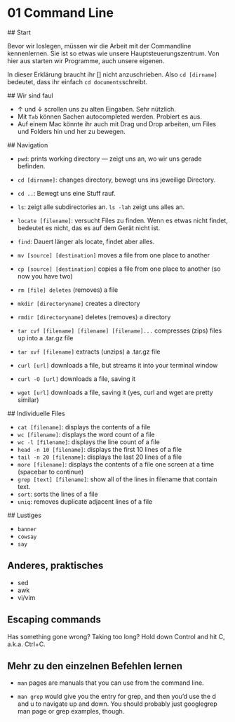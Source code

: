 # 01 Command Line

## Start

Bevor wir loslegen, müssen wir die Arbeit mit der Commandline kennenlernen. Sie
ist so etwas wie unsere Hauptsteuerungszentrum. Von hier aus starten wir Programme,
auch unsere eigenen.

In dieser Erklärung braucht ihr [] nicht anzuschrieben. Also ```cd [dirname]```
bedeutet, dass ihr einfach ```cd documents```schreibt.

## Wir sind faul

* ↑ und ↓ scrollen uns zu alten Eingaben. Sehr nützlich.
* Mit ```Tab``` können Sachen autocompleted werden. Probiert es aus.
* Auf einem Mac könnte ihr auch mit Drag und Drop arbeiten, um Files und Folders
hin und her zu bewegen.

## Navigation

* ```pwd```: prints working directory — zeigt uns an, wo wir uns gerade befinden.
* ```cd [dirname]```: changes directory, bewegt uns ins jeweilige Directory.
* ``cd ..``: Bewegt uns eine Stuff rauf.
* ``ls``: zeigt alle subdirectories an. ``ls -lah`` zeigt uns alles an.
* ```locate [filename]```: versucht Files zu finden. Wenn es etwas nicht findet,
bedeutet es nicht, das es auf dem Gerät nicht ist.
* ```find```: Dauert länger als locate, findet aber alles.

* ```mv [source] [destination]``` moves a file from one place to another
* ```cp [source] [destination]``` copies a file from one place to another (so now you have two)
* ```rm [file] deletes``` (removes) a file
* ```mkdir [directoryname]``` creates a directory
* ```rmdir [directoryname]``` deletes (removes) a directory
* ```tar cvf [filename] [filename] [filename]...``` compresses (zips) files up into a .tar.gz file
* ```tar xvf [filename]``` extracts (unzips) a .tar.gz file
* ```curl [url]``` downloads a file, but streams it into your terminal window
* ```curl -O [url]``` downloads a file, saving it
* ```wget [url]``` downloads a file, saving it (yes, curl and wget are pretty similar)

## Individuelle Files

* ```cat [filename]```: displays the contents of a file
* ```wc [filename]```: displays the word count of a file
* ```wc -l [filename]```: displays the line count of a file
* ```head -n 10 [filename]```: displays the first 10 lines of a file
* ```tail -n 20 [filename]```: displays the last 20 lines of a file
* ```more [filename]```: displays the contents of a file one screen at a time (spacebar to continue)
* ```grep [text] [filename]```: show all of the lines in filename that contain text.
* ```sort```: sorts the lines of a file
* ```uniq```: removes duplicate adjacent lines of a file

## Lustiges

* ```banner```
* ```cowsay```
* ```say```

## Anderes, praktisches

* sed
* awk
* vi/vim

## Escaping commands

Has something gone wrong? Taking too long? Hold down Control and hit C, a.k.a. Ctrl+C.

## Mehr zu den einzelnen Befehlen lernen

* ```man``` pages are manuals that you can use from the command line.

* ```man grep``` would give you the entry for grep, and then you’d use the d and u to navigate up and down. You should probably just googlegrep man page or grep examples, though.
